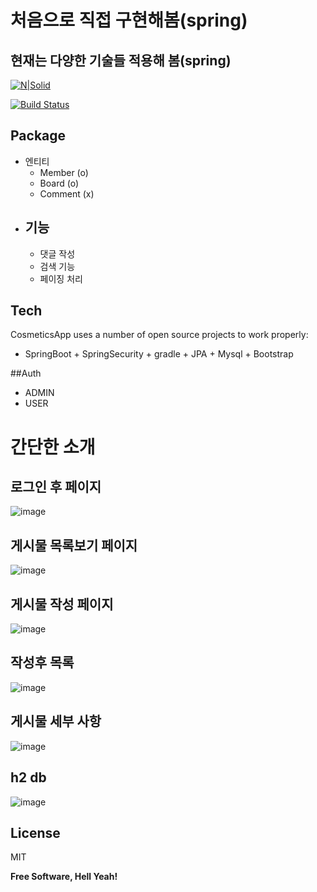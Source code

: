 # 처음으로 직접 구현해봄(spring)
## 현재는 다양한 기술들 적용해 봄(spring)

[![N|Solid](https://cldup.com/dTxpPi9lDf.thumb.png)](https://nodesource.com/products/nsolid)

[![Build Status](https://travis-ci.org/joemccann/dillinger.svg?branch=master)](https://travis-ci.org/joemccann/dillinger)

## Package
 - 엔티티
   - Member (o)
   - Board  (o)
   - Comment  (x)
 - 기능
   - 
   - 댓글 작성
   - 검색 기능
   - 페이징 처리
   
## Tech

CosmeticsApp uses a number of open source projects to work properly:

- SpringBoot + SpringSecurity + gradle + JPA + Mysql + Bootstrap


##Auth
  - ADMIN
  - USER
  
# 간단한 소개
## 로그인 후 페이지
![image](https://user-images.githubusercontent.com/60054318/138500013-f0c21ffe-9e59-4935-a2f4-28bef1ad40db.png)
## 게시물 목록보기 페이지
![image](https://user-images.githubusercontent.com/60054318/138500185-fdb62a0d-4e6a-4ec7-94ad-f084a286b944.png)
## 게시물 작성 페이지
![image](https://user-images.githubusercontent.com/60054318/138500322-72764716-8b04-487f-b497-a55d98032e20.png)
## 작성후 목록
![image](https://user-images.githubusercontent.com/60054318/141688592-8a4f5212-ac59-4271-9875-5e9bb1894889.png)
## 게시물 세부 사항
![image](https://user-images.githubusercontent.com/60054318/141688616-ba8e348b-cd3e-480b-8d72-43b4993d5092.png)


## h2 db
![image](https://user-images.githubusercontent.com/60054318/138499927-bb167025-958b-4ca0-bb24-cdfdd459c8e1.png)

## License

MIT

**Free Software, Hell Yeah!**

[//]: # (These are reference links used in the body of this note and get stripped out when the markdown processor does its job. There is no need to format nicely because it shouldn't be seen. Thanks SO - http://stackoverflow.com/questions/4823468/store-comments-in-markdown-syntax)

   [dill]: <https://github.com/joemccann/dillinger>
   [git-repo-url]: <https://github.com/joemccann/dillinger.git>
   [john gruber]: <http://daringfireball.net>
   [df1]: <http://daringfireball.net/projects/markdown/>
   [markdown-it]: <https://github.com/markdown-it/markdown-it>
   [Ace Editor]: <http://ace.ajax.org>
   [node.js]: <http://nodejs.org>
   [Twitter Bootstrap]: <http://twitter.github.com/bootstrap/>
   [jQuery]: <http://jquery.com>
   [@tjholowaychuk]: <http://twitter.com/tjholowaychuk>
   [express]: <http://expressjs.com>
   [AngularJS]: <http://angularjs.org>
   [Gulp]: <http://gulpjs.com>

   [PlDb]: <https://github.com/joemccann/dillinger/tree/master/plugins/dropbox/README.md>
   [PlGh]: <https://github.com/joemccann/dillinger/tree/master/plugins/github/README.md>
   [PlGd]: <https://github.com/joemccann/dillinger/tree/master/plugins/googledrive/README.md>
   [PlOd]: <https://github.com/joemccann/dillinger/tree/master/plugins/onedrive/README.md>
   [PlMe]: <https://github.com/joemccann/dillinger/tree/master/plugins/medium/README.md>
   [PlGa]: <https://github.com/RahulHP/dillinger/blob/master/plugins/googleanalytics/README.md>
